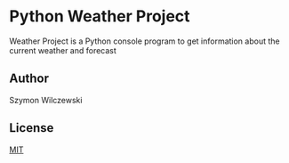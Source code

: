 # Python Weather Project

Weather Project is a Python console program to get information about the current weather and forecast

## Author

Szymon Wilczewski

## License
[MIT](https://choosealicense.com/licenses/mit/)
